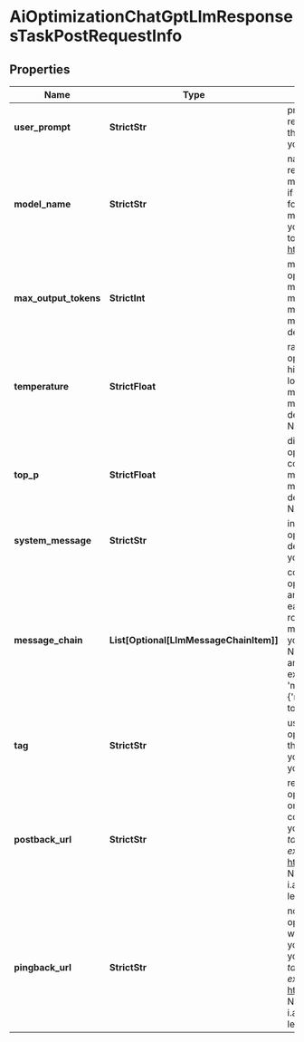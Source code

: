 # AiOptimizationChatGptLlmResponsesTaskPostRequestInfo


## Properties

| Name | Type | Description | Notes |
|------------ | ------------- | ------------- | -------------|
**user_prompt** | **StrictStr** | prompt for the AI model<br>required field<br>the question or task you want to send to the AI model;<br>you can specify up to 500 characters in the user_prompt field |[optional]|
**model_name** | **StrictStr** | name of the AI model<br>required field<br>model_nameconsists of the actual model name and version name;<br>if the basic model name is specified, its latest version will be set by default;<br>for example, if gpt-4.1 is specified, the gpt-4.1-2025-04-14 will be set as model_name automatically;<br>you can receive the list of available LLM models by making a separate request to the https://api.dataforseo.com/v3/ai_optimization/chat_gpt/llm_responses/models |[optional]|
**max_output_tokens** | **StrictInt** | maximum number of tokens in the AI response<br>optional field<br>minimum value for reasoning models (e.g., model_name starts with ‘o’): 1024;<br>minimum value for non-reasoning models: 16;<br>maximum value for reasoning models: 4096;<br>maximum value for non-reasoning models: 2048;<br>default value for both reasoning and non-reasoning models: 2048; |[optional]|
**temperature** | **StrictFloat** | randomness of the AI response<br>optional field<br>higher values make output more diverse;<br>lower values make output more focused;<br>minimum value: 0<br>maximum value: 2<br>default value: 0.94<br>Note: not supported in o4-mini, o3-mini, o1-pro, o1 models |[optional]|
**top_p** | **StrictFloat** | diversity of the AI response<br>optional field<br>controls diversity of the response by limiting token selection;<br>minimum value: 0<br>maximum value: 1<br>default value: 0.92<br>Note: not supported in o4-mini, o3-mini, o1-pro, o1 models |[optional]|
**system_message** | **StrictStr** | instructions for the AI behaviour<br>optional field<br>defines the AI’s role, tone, or specific behavior;<br>you can specify up to 500 characters in the system_message field |[optional]|
**message_chain** | **List[Optional[LlmMessageChainItem]]** | conversation history<br>optional field<br>array of message objects representing previous conversation turns;<br>each object must contain:<br>role string with either user or ai role;<br>message string with message content (max 500 characters);<br>you can specify maximum of 10 message objects in the array;<br>Note: for Perplexity models, messages must strictly alternate between user and AI roles (user → ai);<br>example:<br>'message_chain': [{'role':'user','message':'Hello, what’s up?'},{'role':'ai','message':'Hello! I’m doing well, thank you. How can I assist you today?'}] |[optional]|
**tag** | **StrictStr** | user-defined task identifier<br>optional field<br>the character limit is 255<br>you can use this parameter to identify the task and match it with the result<br>you will find the specified tag value in the data array of the response |[optional]|
**postback_url** | **StrictStr** | return URL for sending task results<br>optional field<br>once the task is completed, we will send a POST request with its results compressed in the gzip format to the postback_url you specified<br>you can use the ‘$id’ string as a $id variable and ‘$tag’ as urlencoded $tag variable. We will set the necessary values before sending the request.<br>example:<br>http://your-server.com/postbackscript?id=$id<br>http://your-server.com/postbackscript?id=$id&tag=$tag<br>Note: special character in postback_url will be urlencoded;<br>i.a., the # character will be encoded into %23<br>learn more on our Help Center |[optional]|
**pingback_url** | **StrictStr** | notification URL of a completed task<br>optional field<br>when a task is completed we will notify you by GET request sent to the URL you have specified<br>you can use the ‘$id’ string as a $id variable and ‘$tag’ as urlencoded $tag variable. We will set the necessary values before sending the request<br>example:<br>http://your-server.com/pingscript?id=$id<br>http://your-server.com/pingscript?id=$id&tag=$tag<br>Note: special character in pingback_url will be urlencoded;<br>i.a., the # character will be encoded into %23<br>learn more on our Help Center |[optional]|